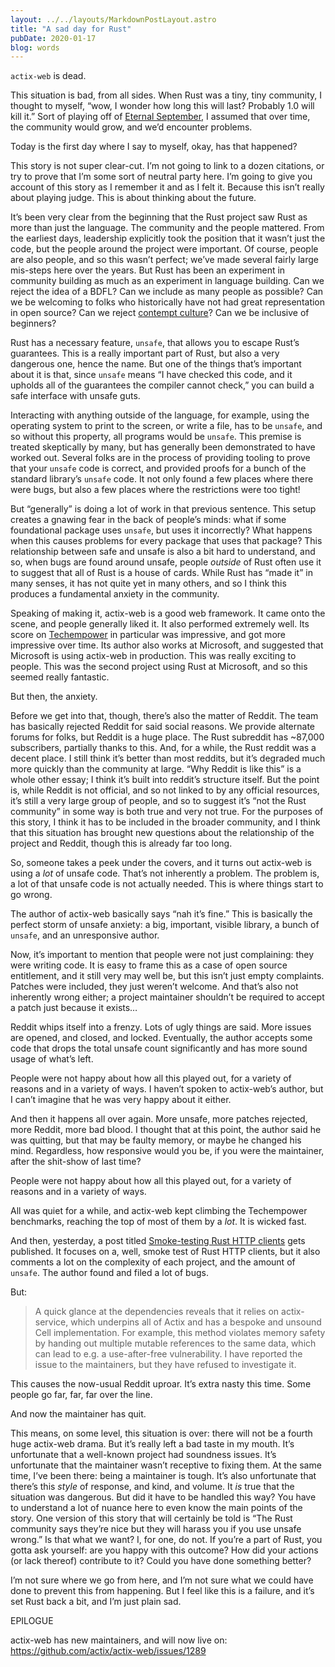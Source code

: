```yaml
---
layout: ../../layouts/MarkdownPostLayout.astro
title: "A sad day for Rust"
pubDate: 2020-01-17
blog: words
---
```


`actix-web` is dead.

This situation is bad, from all sides. When Rust was a tiny, tiny community, I thought to myself, “wow, I wonder how long this will last? Probably 1.0 will kill it.” Sort of playing off of [Eternal September](https://en.wikipedia.org/wiki/Eternal_September), I assumed that over time, the community would grow, and we’d encounter problems.

Today is the first day where I say to myself, okay, has that happened?

This story is not super clear-cut. I’m not going to link to a dozen citations, or try to prove that I’m some sort of neutral party here. I’m going to give you account of this story as I remember it and as I felt it. Because this isn’t really about playing judge. This is about thinking about the future.

It’s been very clear from the beginning that the Rust project saw Rust as more than just the language. The community and the people mattered. From the earliest days, leadership explicitly took the position that it wasn’t just the code, but the people around the project were important. Of course, people are also people, and so this wasn’t perfect; we’ve made several fairly large mis-steps here over the years. But Rust has been an experiment in community building as much as an experiment in language building. Can we reject the idea of a BDFL? Can we include as many people as possible? Can we be welcoming to folks who historically have not had great representation in open source? Can we reject [contempt culture](https://blog.aurynn.com/2015/12/16-contempt-culture)? Can we be inclusive of beginners?

Rust has a necessary feature, `unsafe`, that allows you to escape Rust’s guarantees. This is a really important part of Rust, but also a very dangerous one, hence the name. But one of the things that’s important about it is that, since `unsafe` means “I have checked this code, and it upholds all of the guarantees the compiler cannot check,” you can build a safe interface with unsafe guts.

Interacting with anything outside of the language, for example, using the operating system to print to the screen, or write a file, has to be `unsafe`, and so without this property, all programs would be `unsafe`. This premise is treated skeptically by many, but has generally been demonstrated to have worked out. Several folks are in the process of providing tooling to prove that your `unsafe` code is correct, and provided proofs for a bunch of the standard library’s `unsafe` code. It not only found a few places where there were bugs, but also a few places where the restrictions were too tight!

But “generally” is doing a lot of work in that previous sentence. This setup creates a gnawing fear in the back of people’s minds: what if some foundational package uses `unsafe`, but uses it incorrectly? What happens when this causes problems for every package that uses that package? This relationship between safe and unsafe is also a bit hard to understand, and so, when bugs are found around unsafe, people *outside* of Rust often use it to suggest that all of Rust is a house of cards. While Rust has “made it” in many senses, it has not quite yet in many others, and so I think this produces a fundamental anxiety in the community.

Speaking of making it, actix-web is a good web framework. It came onto the scene, and people generally liked it. It also performed extremely well. Its score on [Techempower](https://www.techempower.com/benchmarks/) in particular was impressive, and got more impressive over time. Its author also works at Microsoft, and suggested that Microsoft is using actix-web in production. This was really exciting to people. This was the second project using Rust at Microsoft, and so this seemed really fantastic.

But then, the anxiety.

Before we get into that, though, there’s also the matter of Reddit. The team has basically rejected Reddit for said social reasons. We provide alternate forums for folks, but Reddit is a huge place. The Rust subreddit has ~87,000 subscribers, partially thanks to this. And, for a while, the Rust reddit was a decent place. I still think it’s better than most reddits, but it’s degraded much more quickly than the community at large. “Why Reddit is like this” is a whole other essay; I think it’s built into reddit’s structure itself. But the point is, while Reddit is not official, and so not linked to by any official resources, it’s still a very large group of people, and so to suggest it’s “not the Rust community” in some way is both true and very not true. For the purposes of this story, I think it has to be included in the broader community, and I think that this situation has brought new questions about the relationship of the project and Reddit, though this is already far too long.

So, someone takes a peek under the covers, and it turns out actix-web is using a *lot* of unsafe code. That’s not inherently a problem. The problem is, a lot of that unsafe code is not actually needed. This is where things start to go wrong.

The author of actix-web basically says “nah it’s fine.” This is basically the perfect storm of unsafe anxiety: a big, important, visible library, a bunch of `unsafe`, and an unresponsive author.

Now, it’s important to mention that people were not just complaining: they were writing code. It is easy to frame this as a case of open source entitlement, and it still very may well be, but this isn’t just empty complaints. Patches were included, they just weren’t welcome. And that’s also not inherently wrong either; a project maintainer shouldn’t be required to accept a patch just because it exists…

Reddit whips itself into a frenzy. Lots of ugly things are said. More issues are opened, and closed, and locked. Eventually, the author accepts some code that drops the total unsafe count significantly and has more sound usage of what’s left.

People were not happy about how all this played out, for a variety of reasons and in a variety of ways. I haven’t spoken to actix-web’s author, but I can’t imagine that he was very happy about it either.

And then it happens all over again. More unsafe, more patches rejected, more Reddit, more bad blood. I thought that at this point, the author said he was quitting, but that may be faulty memory, or maybe he changed his mind. Regardless, how responsive would you be, if you were the maintainer, after the shit-show of last time?

People were not happy about how all this played out, for a variety of reasons and in a variety of ways.

All was quiet for a while, and actix-web kept climbing the Techempower benchmarks, reaching the top of most of them by a *lot*. It is wicked fast.

And then, yesterday, a post titled [Smoke-testing Rust HTTP clients](https://medium.com/@shnatsel/smoke-testing-rust-http-clients-b8f2ee5db4e6) gets published. It focuses on a, well, smoke test of Rust HTTP clients, but it also comments a lot on the complexity of each project, and the amount of `unsafe`. The author found and filed a lot of bugs.

But:

> A quick glance at the dependencies reveals that it relies on actix-service, which underpins all of Actix and has a bespoke and unsound Cell implementation. For example, this method violates memory safety by handing out multiple mutable references to the same data, which can lead to e.g. a use-after-free vulnerability. I have reported the issue to the maintainers, but they have refused to investigate it.
> 

This causes the now-usual Reddit uproar. It’s extra nasty this time. Some people go far, far, far over the line.

And now the maintainer has quit.

This means, on some level, this situation is over: there will not be a fourth huge actix-web drama. But it’s really left a bad taste in my mouth. It’s unfortunate that a well-known project had soundness issues. It’s unfortunate that the maintainer wasn’t receptive to fixing them. At the same time, I’ve been there: being a maintainer is tough. It’s also unfortunate that there’s this *style* of response, and kind, and volume. It *is* true that the situation was dangerous. But did it have to be handled this way? You have to understand a lot of nuance here to even know the main points of the story. One version of this story that will certainly be told is “The Rust community says they’re nice but they will harass you if you use unsafe wrong.” Is that what we want? I, for one, do not. If you’re a part of Rust, you gotta ask yourself: are you happy with this outcome? How did your actions (or lack thereof) contribute to it? Could you have done something better?

I’m not sure where we go from here, and I’m not sure what we could have done to prevent this from happening. But I feel like this is a failure, and it’s set Rust back a bit, and I’m just plain sad.

EPILOGUE

actix-web has new maintainers, and will now live on: https://github.com/actix/actix-web/issues/1289
